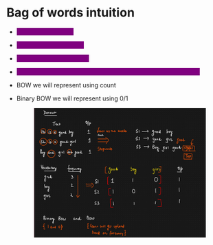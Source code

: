 # Bag of words intuition

* <mark style="color:purple;background-color:purple;">**Lower all the words**</mark>
* <mark style="color:purple;background-color:purple;">**Remove the stopwords**</mark>
* <mark style="color:purple;background-color:purple;">**Sort words by frequency**</mark>
* <mark style="color:purple;background-color:purple;">**While coding we can also select top 10 or top n frequent words**</mark>
* BOW we will represent using count
*   Binary BOW we will represent using 0/1

    <figure><img src=".gitbook/assets/image (9) (1) (1).png" alt=""><figcaption></figcaption></figure>
